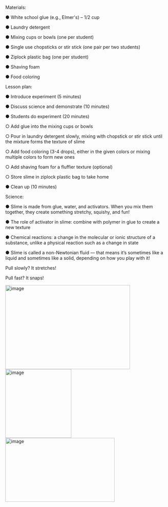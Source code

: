 Materials:

●	White school glue (e.g., Elmer's) – 1/2 cup

●	Laundry detergent

●	Mixing cups or bowls (one per student)

●	Single use chopsticks or stir stick (one pair per two students)

●	Ziplock plastic bag (one per student)

●	Shaving foam

●	Food coloring

Lesson plan:

●	Introduce experiment (5 minutes)

●	Discuss science and demonstrate (10 minutes)

●	Students do experiment (20 minutes)

○	Add glue into the mixing cups or bowls

○	Pour in laundry detergent slowly, mixing with chopstick or stir stick until the mixture forms the texture of slime

○	Add food coloring (3-4 drops), either in the given colors or mixing multiple colors to form new ones

○	Add shaving foam for a fluffier texture (optional)

○	Store slime in ziplock plastic bag to take home

●	Clean up (10 minutes)

Science:

●	Slime is made from glue, water, and activators. When you mix them together, they create something stretchy, squishy, and fun!

●	The role of activator in slime: combine with polymer in glue to create a new texture

●	Chemical reactions: a change in the molecular or ionic structure of a substance, unlike a physical reaction such as a change in state

●	Slime is called a non-Newtonian fluid — that means it’s sometimes like a liquid and sometimes like a solid, depending on how you play with it!

Pull slowly? It stretches!

Pull fast? It snaps!


<img width="389" height="263" alt="image" src="https://github.com/user-attachments/assets/0775d54b-9250-4738-9b5d-e75074f698f8" />
<img width="206" height="215" alt="image" src="https://github.com/user-attachments/assets/bea23898-6bdb-4940-8a20-2ffbfff26547" />
<img width="341" height="200" alt="image" src="https://github.com/user-attachments/assets/561740b5-34ab-4085-b7d5-a0d8d94f131c" />





